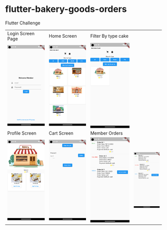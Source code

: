 # flutter-bakery-goods-orders
Flutter Challenge

<table>
  <tr>
    <td>Login Screen Page</td>
     <td>Home Screen</td>
     <td>Filter By type cake</td>
  </tr>
  <tr>
    <td><img src="https://github.com/eng-marwa/flutter-bakery-goods-orders/blob/main/Screenshot_1674286986.png" width="400"></td>
    <td><img src="https://github.com/eng-marwa/flutter-bakery-goods-orders/blob/main/Screenshot_1674280999.png" width="400"></td>
   <td><img src="https://github.com/eng-marwa/flutter-bakery-goods-orders/blob/main/Screenshot_1674286300.png" width="400"></td>
  </tr>
    <tr>
    <td>Profile Screen </td>
     <td>Cart Screen</td>
     <td>Member Orders</td>
  </tr>
  <tr>
  
  <td><img src="https://github.com/eng-marwa/flutter-bakery-goods-orders/blob/main/Screenshot_1674286332.png" width="400"/></td>
  <td><img src="https://github.com/eng-marwa/flutter-bakery-goods-orders/blob/main/Screenshot_1674286317.png" width="400"></td>
  <td><img src="https://github.com/eng-marwa/flutter-bakery-goods-orders/blob/main/Screenshot_1674286289.png" width="400"></td>
  <td><img src="https://github.com/eng-marwa/flutter-bakery-goods-orders/blob/main/Screenshot_1674286289.png" width="400"></td>
    

  </tr>
 </table>

